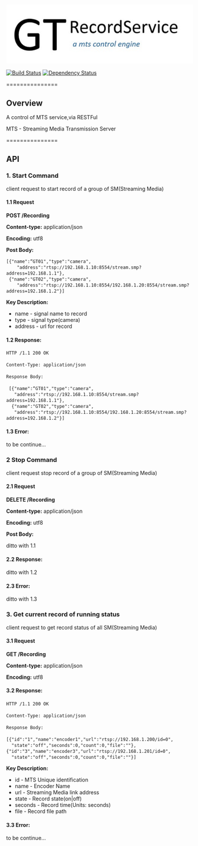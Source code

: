 
[![Build Status](./assets/logo.jpg)](./assets/logo.jpg)

 [![Build Status](https://travis-ci.org/tommywu23/GTRecordService.svg)](https://travis-ci.org/tommywu23/GTRecordService)
 [![Dependency Status](https://img.shields.io/gemnasium/tommywu23/GTRecordService.svg)](https://gemnasium.com/tommywu23/GTRecordService)

===============

## Overview

A control of MTS service,via RESTFul

MTS - Streaming Media Transmission Server

===============

## API

### 1. Start Command

  client request to start record of a group of SM(Streaming Media)

#### 1.1 Request

  **POST /Recording**

  **Content-type:** application/json

  **Encoding:** utf8

  **Post Body:**

    [{"name":“GT01","type":"camera",
        "address":"rtsp://192.168.1.10:8554/stream.smp?address=192.168.1.1"},
     {"name":"GT02","type":"camera",
        "address":"rtsp://192.168.1.10:8554/192.168.1.20:8554/stream.smp?address=192.168.1.2"}]

  **Key Description:**

  * name - signal name to record
  * type - signal type(camera)
  * address - url for record

#### 1.2 Response:

    HTTP /1.1 200 OK

    Content-Type: application/json

    Response Body:

     [{"name":“GT01","type":"camera",
       "address":"rtsp://192.168.1.10:8554/stream.smp?address=192.168.1.1"},
      {"name":"GT02","type":"camera",
       "address":"rtsp://192.168.1.10:8554/192.168.1.20:8554/stream.smp?address=192.168.1.2"}]

#### 1.3 Error:

  to be continue...

### 2 Stop Command

  client request stop record of a group of SM(Streaming Media)

#### 2.1 Request

  **DELETE /Recording**

  **Content-type:** application/json

  **Encoding:** utf8

  **Post Body:**

  ditto with 1.1

#### 2.2 Response:

  ditto with 1.2

#### 2.3 Error:

  ditto with 1.3

### 3. Get current record of running status

  client request to get record status of all SM(Streaming Media)

#### 3.1 Request

  **GET /Recording**

  **Content-type:** application/json

  **Encoding:** utf8

#### 3.2 Response:

    HTTP /1.1 200 OK

    Content-Type: application/json

    Response Body:

    [{"id":"1","name":"encoder1","url":"rtsp://192.168.1.200/id=0",
      "state":"off","seconds":0,"count":0,"file":""},
    {"id":"3","name":"encoder3","url":"rtsp://192.168.1.201/id=0",
      "state":"off","seconds":0,"count":0,"file":""}]

  **Key Description:**

  * id - MTS Unique identification
  * name - Encoder Name
  * url - Streaming Media link address
  * state - Record state(on|off)
  * seconds - Record time(Units: seconds)
  * file - Record file path

#### 3.3 Error:

  to be continue...


